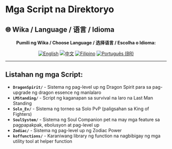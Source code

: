 # Mga Script na Direktoryo

## 🌐 Wika / Language / 语言 / Idioma

<div align="center">

**Pumili ng Wika / Choose Language / 选择语言 / Escolha o Idioma:**

[![English](https://img.shields.io/badge/English-EN-blue?style=flat-square)](README.md)
[![中文](https://img.shields.io/badge/中文-CN-red?style=flat-square)](README_CN.md)
[![Filipino](https://img.shields.io/badge/Filipino-PH-green?style=flat-square)](README_PH.md)
[![Português (BR)](https://img.shields.io/badge/Português%20(BR)-BR-yellow?style=flat-square)](README_PT_BR.md)

</div>

---

## Listahan ng mga Script:
- **`DragonSpirit/`** - Sistema ng pag-level up ng Dragon Spirit para sa pag-upgrade ng dragon essence ng manlalaro
- **`LMStanding/`** - Script ng kaganapan sa survival na laro na Last Man Standing
- **`Solo_Ev/`** - Sistema ng torneo sa Solo PvP (paligsahan sa King of Fighters)
- **`SoulSystem/`** - Sistema ng Soul Companion pet na may mga feature sa pagpapakpak, ebolusyon at pag-level up
- **`Zodiac/`** - Sistema ng pag-level up ng Zodiac Power
- **`koffunctions/`** - Karaniwang library ng function na nagbibigay ng mga utility tool at helper function